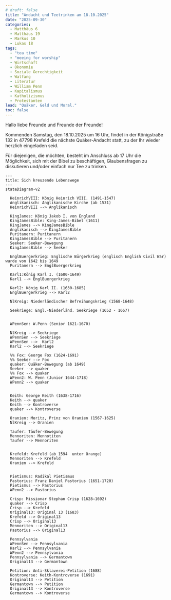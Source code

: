 ```yaml
---
# draft: false
title: "Andacht und Teetrinken am 18.10.2025"
date: "2025-09-30"
categories:
  - Matthäus 6
  - Matthäus 19
  - Markus 10
  - Lukas 18
tags:
  - "tea time"
  - "meeing for worship"
  - Wirtschaft
  - Ökonomie
  - Soziale Gerechtigkeit
  - Walfang
  - Literatur
  - William Penn
  - Kapitalismus
  - Katholizismus
  - Protestanten
lead: "Quäker, Geld und Moral."
toc: false
---
```


Hallo liebe Freunde und Freunde der Freunde!

Kommenden Samstag, den 18.10.2025 um 16 Uhr, findet in der Königstraße 132 in 47798 Krefeld die nächste Quäker-Andacht statt, zu der Ihr wieder herzlich eingeladen seid.

Für diejenigen, die möchten, besteht im Anschluss ab 17 Uhr die Möglichkeit, sich mit der Bibel zu beschäftigen, Glaubensfragen zu diskutieren und/oder einfach nur Tee zu trinken.

```mermaid
---
title: Sich kreuzende Lebenswege
---
stateDiagram-v2

  HeinrichVIII: König Heinrich VIII. (1491-1547)
  Anglikanisch: Anglikanische Kirche (ab 1531)
  HeinrichVIII --> Anglikanisch

  KingJames: König Jakob I. von England
  KingJamesBible: King-James-Bibel (1611)
  KingJames --> KingJamesBible
  Anglikanisch --> KingJamesBible
  Puritanern: Puritanern
  KingJamesBible --> Puritanern
  Seeker: Seeker-Bewegung
  KingJamesBible --> Seeker

  EnglBuergerkrieg: Englische Bürgerkrieg (englisch English Civil War) wurde von 1642 bis 1649
  Puritanern --> EnglBuergerkrieg

  Karl1:König Karl I. (1600-1649)
  Karl1 --> EnglBuergerkrieg

  Karl2: König Karl II. (1630-1685)
  EnglBuergerkrieg --> Karl2

  NlKreig: Niederländischer Befreihungskrieg (1568-1648)

  Seekriege: Engl.-Niederländ. Seekriege (1652 - 1667)


  WPennSen: W.Penn (Senior 1621-1670)

  NlKreig --> Seekriege
  WPennSen --> Seekriege
  WPennSen -->  Karl2
  Karl2 --> Seekriege

  %% Fox: George Fox (1624-1691)
  %% Seeker --> Fox
  quaker: Quäker-Bewegung (ab 1649)
  Seeker --> quaker
  %% Fox --> quaker
  WPenn2: W. Penn (Junior 1644-1718)
  WPenn2 --> quaker


  Keith: George Keith (1638-1716)
  Keith --> quaker
  Keith --> Kontroverse
  quaker --> Kontroverse

  Oranien: Moritz, Prinz von Oranien (1567-1625)
  NlKreig --> Oranien

  Taufer: Täufer-Bewegung
  Mennoriten: Mennotiten
  Taufer --> Mennoriten


  Krefeld: Krefeld (ab 1594  unter Orange)
  Mennoriten --> Krefeld
  Oranien --> Krefeld


  Pietismus: Radikal Pietismus
  Pastorius: Franz Daniel Pastorius (1651-1720)
  Pietismus --> Pastorius
  WPenn2 --> Pastorius

  Crisp: Missionar Stephan Crisp (1628–1692)
  quaker --> Crisp
  Crisp --> Krefeld
  Original13: Original 13 (1683)
  Krefeld --> Original13
  Crisp --> Original13
  Mennoriten --> Original13
  Pastorius --> Original13

  Pennsylvania
  WPennSen --> Pennsylvania
  Karl2 --> Pennsylvania
  WPenn2 --> Pennsylvania
  Pennsylvania --> Germantown
  Original13 --> Germantown

  Petition: Anti-Sklaverei-Petition (1688)
  Kontroverse: Keith-Kontroverse (1691)
  Original13 --> Petition
  Germantown --> Petition
  Original13 --> Kontroverse
  Germantown --> Kontroverse






```
